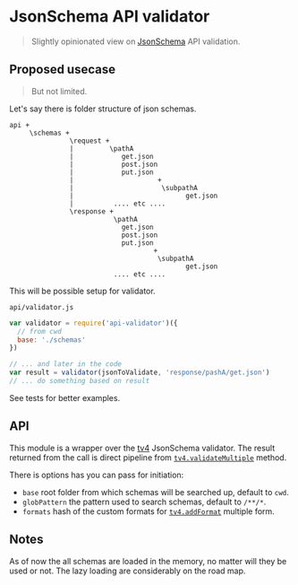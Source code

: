 # JsonSchema API validator

> Slightly opinionated view on [JsonSchema](http://json-schema.org/) API validation.

## Proposed usecase

> But not limited.

Let's say there is folder structure of json schemas.

````
api +
     \schemas +
               \request +
               |         \pathA
               |            get.json
               |            post.json
               |            put.json
               |                     +
               |                      \subpathA
               |                            get.json
               |          .... etc ....
               \response +
                          \pathA
                            get.json
                            post.json
                            put.json
                                    +
                                     \subpathA
                                            get.json
                          .... etc ....
````

This will be possible setup for validator.

`api/validator.js`

````js
var validator = require('api-validator')({
  // from cwd
  base: './schemas'
})

// ... and later in the code
var result = validator(jsonToValidate, 'response/pashA/get.json')
// ... do something based on result
````

See tests for better examples.

## API

This module is a wrapper over the [tv4](https://github.com/geraintluff/tv4) JsonSchema validator. The result returned from the call is direct pipeline from [`tv4.validateMultiple`](https://github.com/geraintluff/tv4#usage-3-multiple-errors) method.

There is options has you can pass for initiation:

- `base` root folder from which schemas will be searched up, default to `cwd`.
- `globPattern` the pattern used to search schemas, default to `/**/*`.
- `formats` hash of the custom formats for [`tv4.addFormat`](https://github.com/geraintluff/tv4#addformatformat-validationfunction) multiple form.


## Notes

As of now the all schemas are loaded in the memory, no matter will they be used or not. The lazy loading are considerably on the road map.
